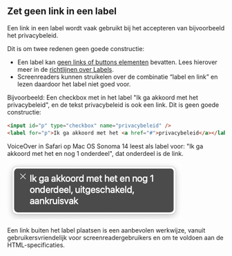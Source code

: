 <!-- @license CC0-1.0 -->

## Zet geen link in een label

Een link in een label wordt vaak gebruikt bij het accepteren van bijvoorbeeld het privacybeleid.

Dit is om twee redenen geen goede constructie:

- Een label kan [geen links of buttons elementen](https://developer.mozilla.org/en-US/docs/Web/HTML/Element/label#accessibility_concerns) bevatten. Lees hierover meer in de [richtlijnen over Labels](/richtlijnen/formulieren/alle-richtlijnen/labels).
- Screenreaders kunnen struikelen over de combinatie “label en link” en lezen daardoor het label niet goed voor.

Bijvoorbeeld:
Een checkbox met in het label "Ik ga akkoord met het privacybeleid", en de tekst privacybeleid is ook een link.
Dit is geen goede constructie:

```html
<input id="p" type="checkbox" name="privacybeleid" />
<label for="p">Ik ga akkoord met het <a href="#">privacybeleid</a></label>
```

VoiceOver in Safari op Mac OS Sonoma 14 leest als label voor: "Ik ga akkoord met het en nog 1 onderdeel", dat onderdeel is de link.

![Screenshot van uitvoer VoiceOver met de tekst: Ik ga akkoord met het en nog 1 onderdeel, dat onderdeel is de link.](https://raw.githubusercontent.com/nl-design-system/documentatie/assets/_img_links-vo-link-in-label.png)

Een link buiten het label plaatsen is een aanbevolen werkwijze, vanuit gebruikersvriendelijk voor screenreadergebruikers en om te voldoen aan de HTML-specificaties.
